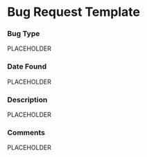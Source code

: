 # Bug Request Template

### Bug Type

PLACEHOLDER

### Date Found

PLACEHOLDER

### Description

PLACEHOLDER

### Comments

PLACEHOLDER
